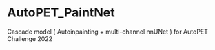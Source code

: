 # AutoPET_PaintNet
Cascade model ( Autoinpainting + multi-channel nnUNet ) for AutoPET Challenge 2022
